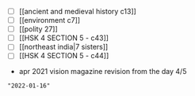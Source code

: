 - [ ] [[ancient and medieval history c13]]
- [ ] [[environment c7]]
- [ ] [[polity 27]]
- [ ] [[HSK 4 SECTION 5 - c43]]
- [ ] [[northeast india|7 sisters]]
- [ ] [[HSK 4 SECTION 5 - c44]]
- apr 2021 vision magazine revision from the day 4/5

```query 2021-10-08 16:19
"2022-01-16"
```